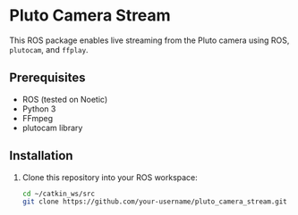 # Pluto Camera Stream

This ROS package enables live streaming from the Pluto camera using ROS, `plutocam`, and `ffplay`.

## Prerequisites
- ROS (tested on Noetic)
- Python 3
- FFmpeg
- plutocam library

## Installation

1. Clone this repository into your ROS workspace:
   ```bash
   cd ~/catkin_ws/src
   git clone https://github.com/your-username/pluto_camera_stream.git
